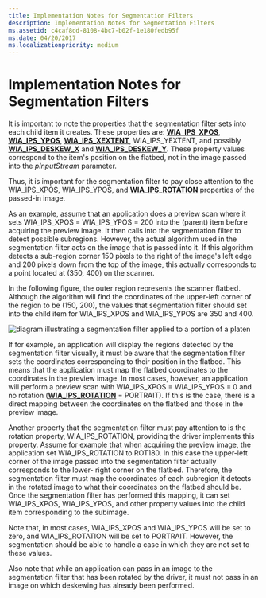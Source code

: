 ```yaml
---
title: Implementation Notes for Segmentation Filters
description: Implementation Notes for Segmentation Filters
ms.assetid: c4caf8dd-8108-4bc7-b02f-1e180fedb95f
ms.date: 04/20/2017
ms.localizationpriority: medium
---
```


# Implementation Notes for Segmentation Filters





It is important to note the properties that the segmentation filter sets into each child item it creates. These properties are: [**WIA\_IPS\_XPOS**](https://msdn.microsoft.com/library/windows/hardware/ff552663), [**WIA\_IPS\_YPOS**](https://msdn.microsoft.com/library/windows/hardware/ff552671), [**WIA\_IPS\_XEXTENT**](https://msdn.microsoft.com/library/windows/hardware/ff552661), WIA\_IPS\_YEXTENT, and possibly [**WIA\_IPS\_DESKEW\_X**](https://msdn.microsoft.com/library/windows/hardware/ff552581) and [**WIA\_IPS\_DESKEW\_Y**](https://msdn.microsoft.com/library/windows/hardware/ff552587). These property values correspond to the item's position on the flatbed, not in the image passed into the *pInputStream* parameter.

Thus, it is important for the segmentation filter to pay close attention to the WIA\_IPS\_XPOS, WIA\_IPS\_YPOS, and [**WIA\_IPS\_ROTATION**](https://msdn.microsoft.com/library/windows/hardware/ff552648) properties of the passed-in image.

As an example, assume that an application does a preview scan where it sets WIA\_IPS\_XPOS = WIA\_IPS\_YPOS = 200 into the (parent) item before acquiring the preview image. It then calls into the segmentation filter to detect possible subregions. However, the actual algorithm used in the segmentation filter acts on the image that is passed into it. If this algorithm detects a sub-region corner 150 pixels to the right of the image's left edge and 200 pixels down from the top of the image, this actually corresponds to a point located at (350, 400) on the scanner.

In the following figure, the outer region represents the scanner flatbed. Although the algorithm will find the coordinates of the upper-left corner of the region to be (150, 200), the values that segmentation filter should set into the child item for WIA\_IPS\_XPOS and WIA\_IPS\_YPOS are 350 and 400.

![diagram illustrating a segmentation filter applied to a portion of a platen](images/art-segmentation3.png)

If for example, an application will display the regions detected by the segmentation filter visually, it must be aware that the segmentation filter sets the coordinates corresponding to their position in the flatbed. This means that the application must map the flatbed coordinates to the coordinates in the preview image. In most cases, however, an application will perform a preview scan with WIA\_IPS\_XPOS = WIA\_IPS\_YPOS = 0 and no rotation ([**WIA\_IPS\_ROTATION**](https://msdn.microsoft.com/library/windows/hardware/ff552648) = PORTRAIT). If this is the case, there is a direct mapping between the coordinates on the flatbed and those in the preview image.

Another property that the segmentation filter must pay attention to is the rotation property, WIA\_IPS\_ROTATION, providing the driver implements this property. Assume for example that when acquiring the preview image, the application set WIA\_IPS\_ROTATION to ROT180. In this case the upper-left corner of the image passed into the segmentation filter actually corresponds to the lower- right corner on the flatbed. Therefore, the segmentation filter must map the coordinates of each subregion it detects in the rotated image to what their coordinates on the flatbed should be. Once the segmentation filter has performed this mapping, it can set WIA\_IPS\_XPOS, WIA\_IPS\_YPOS, and other property values into the child item corresponding to the subimage.

Note that, in most cases, WIA\_IPS\_XPOS and WIA\_IPS\_YPOS will be set to zero, and WIA\_IPS\_ROTATION will be set to PORTRAIT. However, the segmentation should be able to handle a case in which they are not set to these values.

Also note that while an application can pass in an image to the segmentation filter that has been rotated by the driver, it must not pass in an image on which deskewing has already been performed.

 

 




